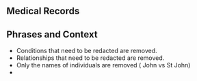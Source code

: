## Medical Records


## Phrases and Context
- Conditions that need to be redacted are removed.
- Relationships that need to be redacted are removed.
- Only the names of individuals are removed ( John vs St John)
- 